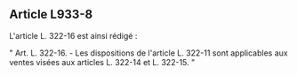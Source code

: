 Article L933-8
----
L'article L. 322-16 est ainsi rédigé :

" Art. L. 322-16. - Les dispositions de l'article L. 322-11 sont applicables aux
ventes visées aux articles L. 322-14 et L. 322-15. "
